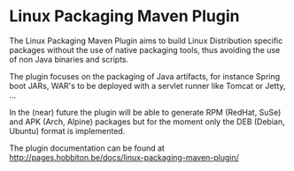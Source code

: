 # Linux Packaging Maven Plugin

The Linux Packaging Maven Plugin aims to build Linux Distribution specific packages without the use of native 
packaging tools, thus avoiding the use of non Java binaries and scripts.

The plugin focuses on the packaging of Java artifacts, for instance Spring boot JARs, WAR's to be deployed with 
a servlet runner like Tomcat or Jetty, ...
  
In the (near) future the plugin will be able to generate RPM (RedHat, SuSe) and APK (Arch, Alpine) packages but 
for the moment only the DEB (Debian, Ubuntu) format is implemented.
  
The plugin documentation can be found at <http://pages.hobbiton.be/docs/linux-packaging-maven-plugin/>
